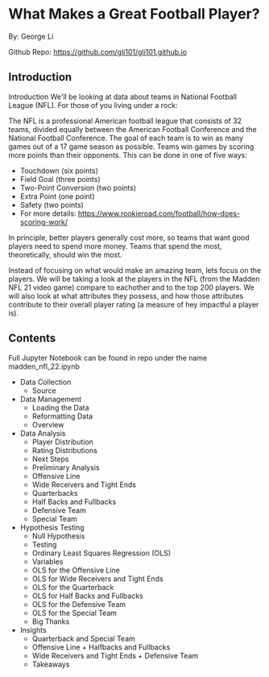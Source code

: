 # What Makes a Great Football Player?
By: George Li

Github Repo: https://github.com/gli101/gli101.github.io

## Introduction
Introduction
We'll be looking at data about teams in National Football League (NFL). For those of you living under a rock:

The NFL is a professional American football league that consists of 32 teams, divided equally between the American Football Conference and the National Football Conference. The goal of each team is to win as many games out of a 17 game season as possible. Teams win games by scoring more points than their opponents. This can be done in one of five ways:

- Touchdown (six points)
- Field Goal (three points)
- Two-Point Conversion (two points)
- Extra Point (one point)
- Safety (two points)
- For more details: https://www.rookieroad.com/football/how-does-scoring-work/

In principle, better players generally cost more, so teams that want good players need to spend more money. Teams that spend the most, theoretically, should win the most.

Instead of focusing on what would make an amazing team, lets focus on the players. We will be taking a look at the players in the NFL (from the Madden NFL 21 video game) compare to eachother and to the top 200 players. We will also look at what attributes they possess, and how those attributes contribute to their overall player rating (a measure of hey impactful a player is).

## Contents 
Full Jupyter Notebook can be found in repo under the name madden_nfl_22.ipynb
- Data Collection
    - Source
- Data Management
    - Loading the Data
    - Reformatting Data
    - Overview
- Data Analysis
    - Player Distribution
    - Rating Distributions
    - Next Steps
    - Preliminary Analysis
    - Offensive Line
    - Wide Receivers and Tight Ends
    - Quarterbacks
    - Half Backs and Fullbacks
    - Defensive Team
    - Special Team
- Hypothesis Testing
    - Null Hypothesis
    - Testing
    - Ordinary Least Squares Regression (OLS)
    - Variables
    - OLS for the Offensive Line
    - OLS for Wide Receivers and Tight Ends
    - OLS for the Quarterback
    - OLS for Half Backs and Fullbacks
    - OLS for the Defensive Team
    - OLS for the Special Team
    - Big Thanks
- Insights
    - Quarterback and Special Team
    - Offensive Line + Halfbacks and Fullbacks
    - Wide Receivers and Tight Ends + Defensive Team
    - Takeaways
